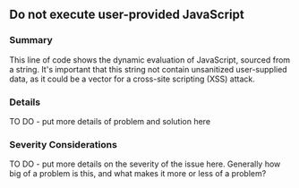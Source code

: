 ## Do not execute user-provided JavaScript

### Summary
This line of code shows the dynamic evaluation of JavaScript, sourced from a string. It's important that this string not contain unsanitized user-supplied data, as it could be a vector for a cross-site scripting (XSS) attack.

### Details
TO DO - put more details of problem and solution here

### Severity Considerations
TO DO - put more details on the severity of the issue here.  Generally how big of a problem is this, and what makes it more or less of a problem?


